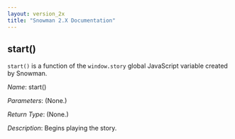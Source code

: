 ```yaml
---
layout: version_2x
title: "Snowman 2.X Documentation"
---
```


## start()

`start()` is a function of the `window.story` global JavaScript variable created by Snowman.

*Name*: start()

*Parameters*: (None.)

*Return Type*: (None.)

*Description*: Begins playing the story.
